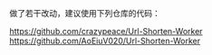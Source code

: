做了若干改动，建议使用下列仓库的代码：

https://github.com/crazypeace/Url-Shorten-Worker
https://github.com/AoEiuV020/Url-Shorten-Worker
